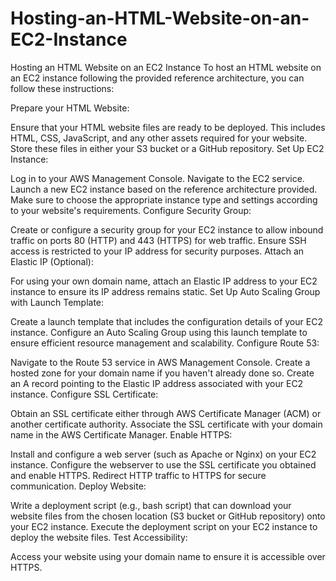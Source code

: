 # Hosting-an-HTML-Website-on-an-EC2-Instance
Hosting an HTML Website on an EC2 Instance
To host an HTML website on an EC2 instance following the provided reference architecture, you can follow these instructions:

Prepare your HTML Website:

Ensure that your HTML website files are ready to be deployed. This includes HTML, CSS, JavaScript, and any other assets required for your website.
Store these files in either your S3 bucket or a GitHub repository.
Set Up EC2 Instance:

Log in to your AWS Management Console.
Navigate to the EC2 service.
Launch a new EC2 instance based on the reference architecture provided. Make sure to choose the appropriate instance type and settings according to your website's requirements.
Configure Security Group:

Create or configure a security group for your EC2 instance to allow inbound traffic on ports 80 (HTTP) and 443 (HTTPS) for web traffic.
Ensure SSH access is restricted to your IP address for security purposes.
Attach an Elastic IP (Optional):

For using your own domain name, attach an Elastic IP address to your EC2 instance to ensure its IP address remains static.
Set Up Auto Scaling Group with Launch Template:

Create a launch template that includes the configuration details of your EC2 instance.
Configure an Auto Scaling Group using this launch template to ensure efficient resource management and scalability.
Configure Route 53:

Navigate to the Route 53 service in AWS Management Console.
Create a hosted zone for your domain name if you haven't already done so.
Create an A record pointing to the Elastic IP address associated with your EC2 instance.
Configure SSL Certificate:

Obtain an SSL certificate either through AWS Certificate Manager (ACM) or another certificate authority.
Associate the SSL certificate with your domain name in the AWS Certificate Manager.
Enable HTTPS:

Install and configure a web server (such as Apache or Nginx) on your EC2 instance.
Configure the webserver to use the SSL certificate you obtained and enable HTTPS.
Redirect HTTP traffic to HTTPS for secure communication.
Deploy Website:

Write a deployment script (e.g., bash script) that can download your website files from the chosen location (S3 bucket or GitHub repository) onto your EC2 instance.
Execute the deployment script on your EC2 instance to deploy the website files.
Test Accessibility:

Access your website using your domain name to ensure it is accessible over HTTPS.
